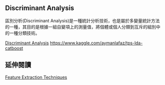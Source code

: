 

## Discriminant Analysis
區別分析(Discriminant Analysis)是一種統計分析技術，也是屬於多變量統計方法的一種，其目的是根據一組自變項上的測量值，將個體或個人分類到互斥的組別中的一種分類技術。 

[Discriminant Analysis](https://blog.csdn.net/qsczse943062710/article/details/75977118)
https://www.kaggle.com/aymanlafaz/tps-lda-catboost



## 延伸閱讀
[Feature Extraction Techniques](https://towardsdatascience.com/feature-extraction-techniques-d619b56e31be)